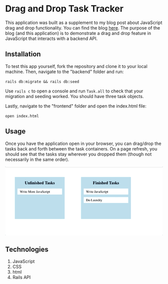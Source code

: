 # Drag and Drop Task Tracker

This application was built as a supplement to my blog post about JavaScript drag and drop functionality. You can find the blog [here](LINK). The purpose of the blog (and this application) is to demonstrate a drag and drop feature in JavaScript that interacts with a backend API.

## Installation

To test this app yourself, fork the repository and clone it to your local machine. Then, navigate to the "backend" folder and run:

`rails db:migrate && rails db:seed`

Use `rails c` to open a console and run `Task.all` to check that your migration and seeding worked. You should have three task objects.

Lastly, navigate to the "frontend" folder and open the index.html file:

`open index.html`

## Usage

Once you have the application open in your browser, you can drag/drop the tasks back and forth between the task containers. On a page refresh, you should see that the tasks stay wherever you dropped them (though not necessarily in the same order).

![GIF showing app functionality](frontend/sample-gif.gif)

## Technologies

1. JavaScript
2. CSS
3. html
4. Rails API
